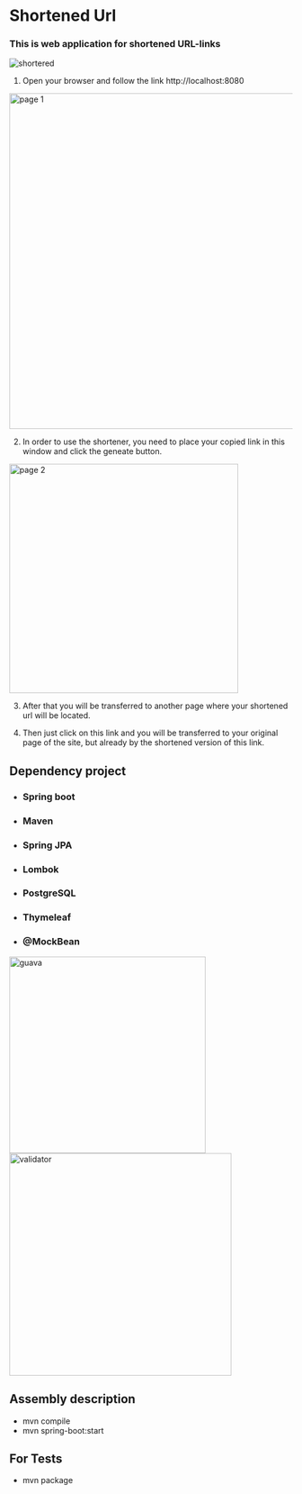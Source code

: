 # Shortened Url 
### This is web application for shortened URL-links

![shortered](https://user-images.githubusercontent.com/22380952/217095606-24fe585b-f005-4295-830a-c684c5533ca2.gif)

1. Open your browser and follow the link http://localhost:8080

<img width="596" alt="page 1" src="https://user-images.githubusercontent.com/22380952/217097691-fbcd754d-338b-436b-9f15-eea8e71c78c1.png">

2. In order to use the shortener,
you need to place your copied link in this window and click the geneate button.

<img width="407" alt="page 2" src="https://user-images.githubusercontent.com/22380952/217097726-119e81dc-e96d-436d-a494-cb328cfea2d2.png">

3. After that you will be transferred to another page where your shortened url will be located.
 


4. Then just click on this link and you will be transferred to your original page of the site,
but already by the shortened version of this link.

## Dependency project
- ### Spring boot 
- ### Maven
- ### Spring JPA          
- ### Lombok
- ### PostgreSQL
- ### Thymeleaf
- ### @MockBean
<img width="349" alt="guava" src="https://user-images.githubusercontent.com/22380952/217096741-f63f9165-51ff-4188-b866-a9f3bc3eb859.png">
<img width="395" alt="validator" src="https://user-images.githubusercontent.com/22380952/217096780-ab154c6a-6bf6-43c2-ac4a-837a4a25b649.png">


## Assembly description
- mvn compile
- mvn spring-boot:start

## For Tests
- mvn package
